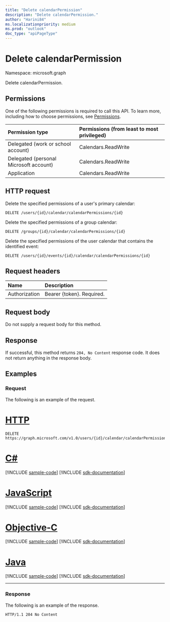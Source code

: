 ```yaml
---
title: "Delete calendarPermission"
description: "Delete calendarPermission."
author: "Harini84"
ms.localizationpriority: medium
ms.prod: "outlook"
doc_type: "apiPageType"
---
```


# Delete calendarPermission

Namespace: microsoft.graph

Delete calendarPermission.

## Permissions

One of the following permissions is required to call this API. To learn more, including how to choose permissions, see [Permissions](/graph/permissions-reference).

|Permission type      | Permissions (from least to most privileged)              |
|:--------------------|:---------------------------------------------------------|
|Delegated (work or school account) | Calendars.ReadWrite    |
|Delegated (personal Microsoft account) | Calendars.ReadWrite    |
|Application | Calendars.ReadWrite |
## HTTP request

Delete the specified permissions of a user's primary calendar:
<!-- { "blockType": "ignored" } -->
```http
DELETE /users/{id}/calendar/calendarPermissions/{id}
```

Delete the specified permissions of a group calendar:
<!-- { "blockType": "ignored" } -->
```http
DELETE /groups/{id}/calendar/calendarPermissions/{id}
```

Delete the specified permissions of the user calendar that contains the identified event:
<!-- { "blockType": "ignored" } -->
```http
DELETE /users/{id}/events/{id}/calendar/calendarPermissions/{id}
```

## Request headers

| Name          | Description   |
|:--------------|:--------------|
| Authorization | Bearer {token}. Required. |

## Request body

Do not supply a request body for this method.

## Response

If successful, this method returns `204, No Content` response code. It does not return anything in the response body.

## Examples

### Request

The following is an example of the request.

# [HTTP](#tab/http)
<!-- {
  "blockType": "request",
  "name": "delete_calendarpermission"
}-->

```http
DELETE https://graph.microsoft.com/v1.0/users/{id}/calendar/calendarPermissions/{id}
```
# [C#](#tab/csharp)
[!INCLUDE [sample-code](../includes/snippets/csharp/delete-calendarpermission-csharp-snippets.md)]
[!INCLUDE [sdk-documentation](../includes/snippets/snippets-sdk-documentation-link.md)]

# [JavaScript](#tab/javascript)
[!INCLUDE [sample-code](../includes/snippets/javascript/delete-calendarpermission-javascript-snippets.md)]
[!INCLUDE [sdk-documentation](../includes/snippets/snippets-sdk-documentation-link.md)]

# [Objective-C](#tab/objc)
[!INCLUDE [sample-code](../includes/snippets/objc/delete-calendarpermission-objc-snippets.md)]
[!INCLUDE [sdk-documentation](../includes/snippets/snippets-sdk-documentation-link.md)]

# [Java](#tab/java)
[!INCLUDE [sample-code](../includes/snippets/java/delete-calendarpermission-java-snippets.md)]
[!INCLUDE [sdk-documentation](../includes/snippets/snippets-sdk-documentation-link.md)]

---

### Response

The following is an example of the response.

<!-- {
  "blockType": "response",
  "truncated": true
} -->

```http
HTTP/1.1 204 No Content
```

<!-- uuid: 16cd6b66-4b1a-43a1-adaf-3a886856ed98
2019-02-04 14:57:30 UTC -->
<!-- {
  "type": "#page.annotation",
  "description": "Delete calendarPermission",
  "keywords": "",
  "section": "documentation",
  "tocPath": ""
}-->
